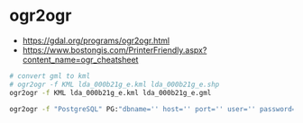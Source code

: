 # ogr2ogr

- https://gdal.org/programs/ogr2ogr.html
- https://www.bostongis.com/PrinterFriendly.aspx?content_name=ogr_cheatsheet

```bash
# convert gml to kml
# ogr2ogr -f KML lda_000b21g_e.kml lda_000b21g_e.shp
ogr2ogr -f KML lda_000b21g_e.kml lda_000b21g_e.gml

ogr2ogr -f "PostgreSQL" PG:"dbname='' host='' port='' user='' password=''" --cofnig OGR_TRUNCATE YES lda_000b21g_e.kml -nln table_name
```
